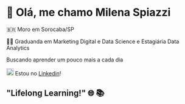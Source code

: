 # 👋 Olá, me chamo **Milena Spiazzi**
🇧🇷 Moro em Sorocaba/SP

👩‍💻 Graduanda em Marketing Digital e Data Science e Estagiária Data Analytics

 Buscando aprender um pouco mais a cada dia

 
<img src="https://cdn.jsdelivr.net/gh/devicons/devicon/icons/linkedin/linkedin-original.svg" alt="https://www.linkedin.com/in/milena-spiazzi/" width="19" height="19" /> Estou no [Linkedin](https://www.linkedin.com/in/milena-spiazzi/)!

                 
          

##                                                                   "Lifelong Learning!" 🌐 📚


<!---
mspzzi/mspzzi is a ✨ special ✨ repository because its `README.md` (this file) appears on your GitHub profile.
You can click the Preview link to take a look at your changes.
--->
